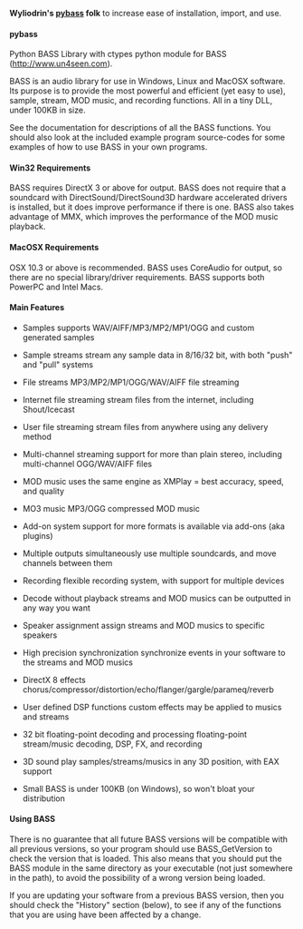 

**Wyliodrin's [pybass](https://github.com/wyliodrin/pybass) folk** to increase ease of installation, import, and use.


#### pybass

Python BASS Library with ctypes python module for BASS (http://www.un4seen.com).

BASS is an audio library for use in Windows, Linux and MacOSX software. Its
purpose is to provide the most powerful and efficient (yet easy to use),
sample, stream, MOD music, and recording functions. All in a tiny DLL,
under 100KB in size.

See the documentation for descriptions of all the BASS functions. You
should also look at the included example program source-codes for some
examples of how to use BASS in your own programs.


#### Win32 Requirements

BASS requires DirectX 3 or above for output. BASS does not require that a
soundcard with DirectSound/DirectSound3D hardware accelerated drivers is
installed, but it does improve performance if there is one. BASS also takes
advantage of MMX, which improves the performance of the MOD music playback.


#### MacOSX Requirements

OSX 10.3 or above is recommended. BASS uses CoreAudio for output, so there
are no special library/driver requirements. BASS supports both PowerPC and
Intel Macs.


#### Main Features

* Samples
  supports WAV/AIFF/MP3/MP2/MP1/OGG and custom generated samples

* Sample streams
  stream any sample data in 8/16/32 bit, with both "push" and "pull" systems

* File streams
  MP3/MP2/MP1/OGG/WAV/AIFF file streaming

* Internet file streaming
  stream files from the internet, including Shout/Icecast

* User file streaming
  stream files from anywhere using any delivery method

* Multi-channel streaming
  support for more than plain stereo, including multi-channel OGG/WAV/AIFF files

* MOD music
  uses the same engine as XMPlay = best accuracy, speed, and quality

* MO3 music
  MP3/OGG compressed MOD music

* Add-on system
  support for more formats is available via add-ons (aka plugins)

* Multiple outputs
  simultaneously use multiple soundcards, and move channels between them

* Recording
  flexible recording system, with support for multiple devices

* Decode without playback
  streams and MOD musics can be outputted in any way you want

* Speaker assignment
  assign streams and MOD musics to specific speakers

* High precision synchronization
  synchronize events in your software to the streams and MOD musics

* DirectX 8 effects
  chorus/compressor/distortion/echo/flanger/gargle/parameq/reverb

* User defined DSP functions
  custom effects may be applied to musics and streams

* 32 bit floating-point decoding and processing
  floating-point stream/music decoding, DSP, FX, and recording

* 3D sound
  play samples/streams/musics in any 3D position, with EAX support

* Small
  BASS is under 100KB (on Windows), so won't bloat your distribution


#### Using BASS

There is no guarantee that all future BASS versions will be compatible
with all previous versions, so your program should use BASS_GetVersion
to check the version that is loaded. This also means that you should
put the BASS module in the same directory as your executable (not just
somewhere in the path), to avoid the possibility of a wrong version being
loaded.

If you are updating your software from a previous BASS version, then
you should check the "History" section (below), to see if any of the
functions that you are using have been affected by a change.
